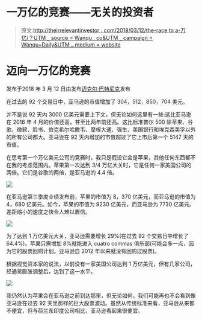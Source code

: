 # 一万亿的竞赛——无关的投资者

> 原文:[http://theirrelevantinvestor . com/2018/03/12/the-race to a-万亿/？UTM _ source = Wanqu . co&UTM _ campaign = Wanqu+Daily&UTM _ medium = website](http://theirrelevantinvestor.com/2018/03/12/the-race-to-a-trillion/?utm_source=wanqu.co&utm_campaign=Wanqu+Daily&utm_medium=website)



# 迈向一万亿的竞赛

发布于<time class="updated" datetime="2018-03-12" pubdate="">2018 年 3 月 12 日</time>由发布[迈克尔·巴特尼克](https://theirrelevantinvestor.com/author/theirrelevantinvestor/ "Posts by Michael Batnick")发布





在过去的 92 个交易日中，亚马逊的市值增加了 304，512，850，704 美元。

并不是说 92 天内 3000 亿美元需要上下文，但无论如何这里有一些:这比亚马逊在 2016 年 4 月的价值还高，甚至比两年前还高。这比标准普尔 500 除苹果、谷歌、微软、脸书、伯克希尔哈撒韦、摩根大通、强生、美国银行和埃克森美孚以外的所有公司都大。亚马逊在 92 天内增加的市值超过了它上市后第一个 5147 天的市值。

在思考第一个万亿美元公司的竞赛时，我只是假设它会是苹果，其他任何东西都不在我的考虑范围内。苹果第一次达到 3/4 万亿大关时，它是任何一家美国公司的两倍。它们是谷歌的两倍，是亚马逊的 4.4 倍。

[![](../Images/2a50a5a500a555bb474d738fb9cc55a5.png)](http://theirrelevantinvestor.com/wp-content/uploads/2018/03/apple-amazon-1.png)

在亚马逊第三季度业绩发布前，苹果的市值为 8，370 亿美元，而亚马逊的市值为 4，680 亿美元。如今，苹果的市值为 9230 亿美元，而亚马逊为 7730 亿美元。差距缩小的速度之快令人难以置信。

[![](../Images/abb2906ae1f28d992d7edb0565278220.png)](http://theirrelevantinvestor.com/wp-content/uploads/2018/03/apple-amazon-2.png)

为了达到 1 万亿美元大关，亚马逊需要增长 29%(在过去 92 个交易日中增长了 64.4%)。苹果只需增加 8%就能进入 cuatro commas 俱乐部(可能会多一点，因为它的股票回购计划。亚马逊自 2012 年以来就没有回购过股票)。

根据视觉资本家的说法，以前没有一家美国公司达到 1 万亿美元，但有几家公司，经通货膨胀调整后，达到了这一水平。

[![](../Images/c04746355a821c69aaf01a31c15ad4b9.png)](http://theirrelevantinvestor.com/wp-content/uploads/2018/03/market-cap.png)

我仍然认为苹果会在亚马逊之前到达那里，但无论如何，我们可能再也不会看到像亚马逊在过去 92 天里那样的巨大股票波动。虽然从传统标准来看，亚马逊从来都不便宜，但与荷兰东印度公司相比，亚马逊看起来很便宜。

